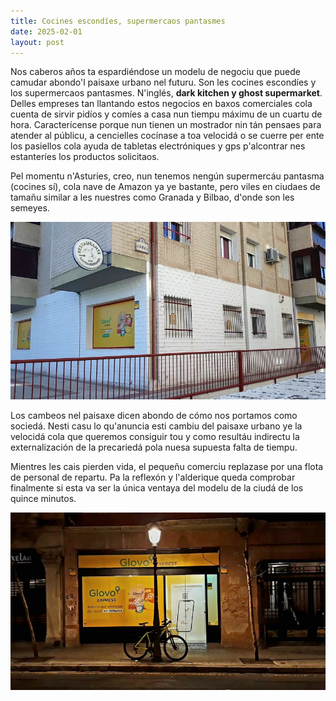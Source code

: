 ```yaml
---
title: Cocines escondíes, supermercaos pantasmes
date: 2025-02-01
layout: post
---
```


Nos caberos años ta espardiéndose un modelu de negociu que puede camudar abondo'l paisaxe urbano nel futuru. Son les cocines escondíes y los supermercaos pantasmes. N'inglés, **dark kitchen y ghost supermarket**. Delles empreses tan llantando estos negocios en baxos comerciales cola cuenta de sirvir pidíos y comíes a casa nun tiempu máximu de un cuartu de hora. Caracterícense porque nun tienen un mostrador nin tán pensaes para atender al públicu, a cencielles cocínase a toa velocidá o se cuerre per ente los pasiellos cola ayuda de tabletas electróniques y gps p'alcontrar nes estanteríes los productos solicitaos.

Pel momentu n'Asturies, creo, nun tenemos nengún supermercáu pantasma (cocines sí), cola nave de Amazon ya ye bastante, pero viles en ciudaes de tamañu similar a les nuestres como Granada y Bilbao, d'onde son les semeyes.

![Supermercáu pantasma. Granada.](/./assets/imgs/Granada.png)

Los cambeos nel paisaxe dicen abondo de cómo nos portamos como sociedá. Nesti casu lo qu'anuncia esti cambiu del paisaxe urbano ye la velocidá cola que queremos consiguir tou y como resultáu indirectu la externalización de la precariedá pola nuesa supuesta falta de tiempu. 

Mientres les cais pierden vida, el pequeñu comerciu replazase por una flota de personal de repartu. Pa la reflexón y l'alderique queda comprobar finalmente si esta va ser la única ventaya del modelu de la ciudá de los quince minutos.

![Cocina escondía. Bilbao](/./assets/imgs/Bilbao.png)
